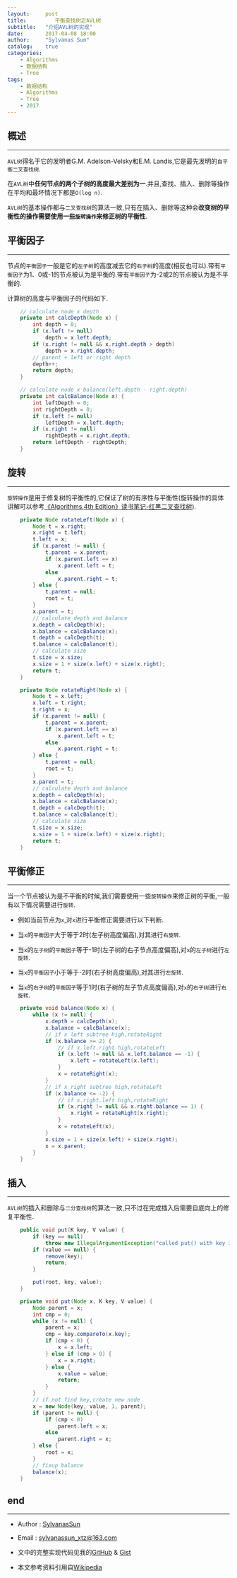 ```yaml
---
layout:     post
title:         平衡查找树之AVL树
subtitle:   "介绍AVL树的实现"
date:       2017-04-08 18:00
author:     "Sylvanas Sun"
catalog:    true
categories: 
    - Algorithms
    - 数据结构
    - Tree
tags:
    - 数据结构
    - Algorithms
    - Tree
    - 2017
---
```



## 概述


----------


`AVL树`得名于它的发明者G.M. Adelson-Velsky和E.M. Landis,它是最先发明的`自平衡二叉查找树`.

在`AVL树`中**任何节点的两个子树的高度最大差别为一**.并且,查找、插入、删除等操作在平均和最坏情况下都是`O(log n)`.

`AVL树`的基本操作都与`二叉查找树`的算法一致,只有在插入、删除等这种会**改变树的平衡性的操作需要使用一些`旋转操作`来修正树的平衡性**.

## 平衡因子


----------


节点的`平衡因子`一般是它的`左子树`的高度减去它的`右子树`的高度(相反也可以).带有`平衡因子`为1、0或-1的节点被认为是平衡的.带有`平衡因子`为-2或2的节点被认为是不平衡的.

计算树的高度与平衡因子的代码如下.

```java
    // calculate node x depth
    private int calcDepth(Node x) {
        int depth = 0;
        if (x.left != null)
            depth = x.left.depth;
        if (x.right != null && x.right.depth > depth)
            depth = x.right.depth;
        // parent + left or right depth
        depth++;
        return depth;
    }

    // calculate node x balance(left.depth - right.depth)
    private int calcBalance(Node x) {
        int leftDepth = 0;
        int rightDepth = 0;
        if (x.left != null)
            leftDepth = x.left.depth;
        if (x.right != null)
            rightDepth = x.right.depth;
        return leftDepth - rightDepth;
    }
```

## 旋转


----------


`旋转操作`是用于修复树的平衡性的,它保证了树的有序性与平衡性(旋转操作的具体讲解可以参考[《Algorithms,4th Edition》读书笔记-红黑二叉查找树][1]).

```java
    private Node rotateLeft(Node x) {
        Node t = x.right;
        x.right = t.left;
        t.left = x;
        if (x.parent != null) {
            t.parent = x.parent;
            if (x.parent.left == x)
                x.parent.left = t;
            else
                x.parent.right = t;
        } else {
            t.parent = null;
            root = t;
        }
        x.parent = t;
        // calculate depth and balance
        x.depth = calcDepth(x);
        x.balance = calcBalance(x);
        t.depth = calcDepth(t);
        t.balance = calcBalance(t);
        // calculate size
        t.size = x.size;
        x.size = 1 + size(x.left) + size(x.right);
        return t;
    }

    private Node rotateRight(Node x) {
        Node t = x.left;
        x.left = t.right;
        t.right = x;
        if (x.parent != null) {
            t.parent = x.parent;
            if (x.parent.left == x)
                x.parent.left = t;
            else
                x.parent.right = t;
        } else {
            t.parent = null;
            root = t;
        }
        x.parent = t;
        // calculate depth and balance
        x.depth = calcDepth(x);
        x.balance = calcBalance(x);
        t.depth = calcDepth(t);
        t.balance = calcBalance(t);
        // calculate size
        t.size = x.size;
        x.size = 1 + size(x.left) + size(x.right);
        return t;
    }
```

## 平衡修正


----------


当一个节点被认为是不平衡的时候,我们需要使用一些`旋转操作`来修正树的平衡,一般有以下情况需要进行`旋转`.

 - 例如当前节点为`x`,对`x`进行平衡修正需要进行以下判断.


 - 当`x`的`平衡因子`大于等于2时(左子树高度偏高),对其进行`右旋转`.


 - 当`x`的`左子树`的`平衡因子`等于-1时(左子树的右子节点高度偏高),对`x`的`左子树`进行`左旋转`.


 - 当`x`的`平衡因子`小于等于-2时(右子树高度偏高),对其进行`左旋转`.


 - 当`x`的`右子树`的`平衡因子`等于1时(右子树的左子节点高度偏高),对`x`的`右子树`进行`右旋转`.

```java
    private void balance(Node x) {
        while (x != null) {
            x.depth = calcDepth(x);
            x.balance = calcBalance(x);
            // if x left subtree high,rotateRight
            if (x.balance >= 2) {
                // if x.left.right high,rotateLeft
                if (x.left != null && x.left.balance == -1) {
                    x.left = rotateLeft(x.left);
                }
                x = rotateRight(x);
            }
            // if x right subtree high,rotateLeft
            if (x.balance <= -2) {
                // if x.right.left high,rotateRight
                if (x.right != null && x.right.balance == 1) {
                    x.right = rotateRight(x.right);
                }
                x = rotateLeft(x);
            }
            x.size = 1 + size(x.left) + size(x.right);
            x = x.parent;
        }
    }
```

## 插入


----------


`AVL树`的插入和删除与`二分查找树`的算法一致,只不过在完成插入后需要自底向上的修复平衡性.

```java
    public void put(K key, V value) {
        if (key == null)
            throw new IllegalArgumentException("called put() with key is null.");
        if (value == null) {
            remove(key);
            return;
        }

        put(root, key, value);
    }

    private void put(Node x, K key, V value) {
        Node parent = x;
        int cmp = 0;
        while (x != null) {
            parent = x;
            cmp = key.compareTo(x.key);
            if (cmp < 0) {
                x = x.left;
            } else if (cmp > 0) {
                x = x.right;
            } else {
                x.value = value;
                return;
            }
        }
        // if not find key,create new node
        x = new Node(key, value, 1, parent);
        if (parent != null) {
            if (cmp < 0)
                parent.left = x;
            else
                parent.right = x;
        } else {
            root = x;
        }
        // fixup balance
        balance(x);
    }
```

## end


----------


 - Author : [SylvanasSun][2]


 - Email : sylvanassun_xtz@163.com


 - 文中的完整实现代码见我的[GitHub][3] & [Gist][4]


 - 本文参考资料引用自[Wikipedia][5]

[1]: http://sylvanassun.github.io/2017/03/30/red_black_binary_search_tree/
[2]: https://github.com/SylvanasSun
[3]: https://github.com/SylvanasSun/algs4-study
[4]: https://gist.github.com/SylvanasSun/780045c5b8705ef225eb83c58a013949
[5]: https://en.wikipedia.org/wiki/AVL_tree